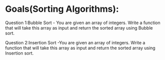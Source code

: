 # Goals(Sorting Algorithms):

Question 1:Bubble Sort - You are given an array of integers. Write a function that will take this array as input and return the sorted array using Bubble sort.

Question 2:Insertion Sort -You are given an array of integers. Write a function that will take this array as input and return the sorted array using Insertion sort.